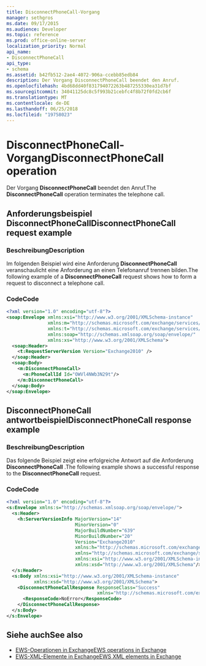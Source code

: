 ```yaml
---
title: DisconnectPhoneCall-Vorgang
manager: sethgros
ms.date: 09/17/2015
ms.audience: Developer
ms.topic: reference
ms.prod: office-online-server
localization_priority: Normal
api_name:
- DisconnectPhoneCall
api_type:
- schema
ms.assetid: b42fb512-2ae4-4072-906a-ccebb85edb84
description: Der Vorgang DisconnectPhoneCall beendet den Anruf.
ms.openlocfilehash: 4bd68dd40f831794072263b487255330ea31d7bf
ms.sourcegitcommit: 34041125dc8c5f993b21cebfc4f8b72f0fd2cb6f
ms.translationtype: MT
ms.contentlocale: de-DE
ms.lasthandoff: 06/25/2018
ms.locfileid: "19758023"
---
```

# <a name="disconnectphonecall-operation"></a><span data-ttu-id="c513b-103">DisconnectPhoneCall-Vorgang</span><span class="sxs-lookup"><span data-stu-id="c513b-103">DisconnectPhoneCall operation</span></span>

<span data-ttu-id="c513b-104">Der Vorgang **DisconnectPhoneCall** beendet den Anruf.</span><span class="sxs-lookup"><span data-stu-id="c513b-104">The **DisconnectPhoneCall** operation terminates the telephone call.</span></span> 
  
## <a name="disconnectphonecall-request-example"></a><span data-ttu-id="c513b-105">Anforderungsbeispiel DisconnectPhoneCall</span><span class="sxs-lookup"><span data-stu-id="c513b-105">DisconnectPhoneCall request example</span></span>

### <a name="description"></a><span data-ttu-id="c513b-106">Beschreibung</span><span class="sxs-lookup"><span data-stu-id="c513b-106">Description</span></span>

<span data-ttu-id="c513b-107">Im folgenden Beispiel wird eine Anforderung **DisconnectPhoneCall** veranschaulicht eine Anforderung an einen Telefonanruf trennen bilden.</span><span class="sxs-lookup"><span data-stu-id="c513b-107">The following example of a **DisconnectPhoneCall** request shows how to form a request to disconnect a telephone call.</span></span> 
  
### <a name="code"></a><span data-ttu-id="c513b-108">Code</span><span class="sxs-lookup"><span data-stu-id="c513b-108">Code</span></span>

```XML
<?xml version="1.0" encoding="utf-8"?>
<soap:Envelope xmlns:xsi="http://www.w3.org/2001/XMLSchema-instance"
               xmlns:m="http://schemas.microsoft.com/exchange/services/2006/messages"
               xmlns:t="http://schemas.microsoft.com/exchange/services/2006/types"
               xmlns:soap="http://schemas.xmlsoap.org/soap/envelope/"
               xmlns:xs="http://www.w3.org/2001/XMLSchema">
  <soap:Header>
    <t:RequestServerVersion Version="Exchange2010" />
  </soap:Header>
  <soap:Body>
    <m:DisconnectPhoneCall>
      <m:PhoneCallId Id="OWVl4NWb3N29t"/>
    </m:DisconnectPhoneCall>
  </soap:Body>
</soap:Envelope>
```

## <a name="disconnectphonecall-response-example"></a><span data-ttu-id="c513b-109">DisconnectPhoneCall antwortbeispiel</span><span class="sxs-lookup"><span data-stu-id="c513b-109">DisconnectPhoneCall response example</span></span>

### <a name="description"></a><span data-ttu-id="c513b-110">Beschreibung</span><span class="sxs-lookup"><span data-stu-id="c513b-110">Description</span></span>

<span data-ttu-id="c513b-111">Das folgende Beispiel zeigt eine erfolgreiche Antwort auf die Anforderung **DisconnectPhoneCall** .</span><span class="sxs-lookup"><span data-stu-id="c513b-111">The following example shows a successful response to the **DisconnectPhoneCall** request.</span></span> 
  
### <a name="code"></a><span data-ttu-id="c513b-112">Code</span><span class="sxs-lookup"><span data-stu-id="c513b-112">Code</span></span>

```XML
<?xml version="1.0" encoding="utf-8"?>
<s:Envelope xmlns:s="http://schemas.xmlsoap.org/soap/envelope/">
  <s:Header>
    <h:ServerVersionInfo MajorVersion="14" 
                         MinorVersion="0" 
                         MajorBuildNumber="639" 
                         MinorBuildNumber="20" 
                         Version="Exchange2010" 
                         xmlns:h="http://schemas.microsoft.com/exchange/services/2006/types" 
                         xmlns="http://schemas.microsoft.com/exchange/services/2006/types" 
                         xmlns:xsi="http://www.w3.org/2001/XMLSchema-instance" 
                         xmlns:xsd="http://www.w3.org/2001/XMLSchema"/>
  </s:Header>
  <s:Body xmlns:xsi="http://www.w3.org/2001/XMLSchema-instance" 
          xmlns:xsd="http://www.w3.org/2001/XMLSchema">
    <DisconnectPhoneCallResponse ResponseClass="Success" 
                                 xmlns="http://schemas.microsoft.com/exchange/services/2006/messages">
      <ResponseCode>NoError</ResponseCode>
    </DisconnectPhoneCallResponse>
  </s:Body>
</s:Envelope>
```

## <a name="see-also"></a><span data-ttu-id="c513b-113">Siehe auch</span><span class="sxs-lookup"><span data-stu-id="c513b-113">See also</span></span>

- [<span data-ttu-id="c513b-114">EWS-Operationen in Exchange</span><span class="sxs-lookup"><span data-stu-id="c513b-114">EWS operations in Exchange</span></span>](ews-operations-in-exchange.md) 
- [<span data-ttu-id="c513b-115">EWS-XML-Elemente in Exchange</span><span class="sxs-lookup"><span data-stu-id="c513b-115">EWS XML elements in Exchange</span></span>](ews-xml-elements-in-exchange.md)

